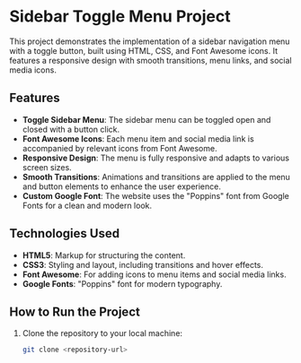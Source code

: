 # Sidebar Toggle Menu Project

This project demonstrates the implementation of a sidebar navigation menu with a toggle button, built using HTML, CSS, and Font Awesome icons. It features a responsive design with smooth transitions, menu links, and social media icons.

## Features

- **Toggle Sidebar Menu**: The sidebar menu can be toggled open and closed with a button click.
- **Font Awesome Icons**: Each menu item and social media link is accompanied by relevant icons from Font Awesome.
- **Responsive Design**: The menu is fully responsive and adapts to various screen sizes.
- **Smooth Transitions**: Animations and transitions are applied to the menu and button elements to enhance the user experience.
- **Custom Google Font**: The website uses the "Poppins" font from Google Fonts for a clean and modern look.

## Technologies Used

- **HTML5**: Markup for structuring the content.
- **CSS3**: Styling and layout, including transitions and hover effects.
- **Font Awesome**: For adding icons to menu items and social media links.
- **Google Fonts**: "Poppins" font for modern typography.

## How to Run the Project

1. Clone the repository to your local machine:
   ```bash
   git clone <repository-url>
